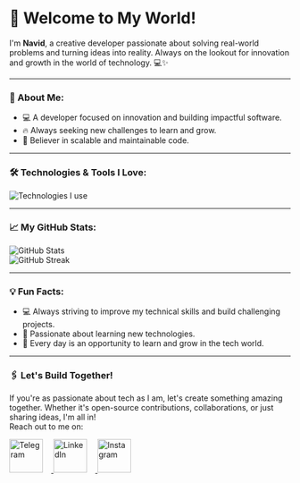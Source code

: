# 🚀 Welcome to My World!  
I'm **Navid**, a creative developer passionate about solving real-world problems and turning ideas into reality. Always on the lookout for innovation and growth in the world of technology. 💻✨  

---

### 🌟 About Me:
- 💻 A developer focused on innovation and building impactful software.
- 🔥 Always seeking new challenges to learn and grow.
- 🎯 Believer in scalable and maintainable code.

---

### 🛠️ Technologies & Tools I Love:
<p align="left">
  <img src="https://skillicons.dev/icons?i=dart,flutter,python,git,github" alt="Technologies I use">
</p>

---

### 📈 My GitHub Stats:
<p align="left">
  <img src="https://github-readme-stats.vercel.app/api?username=7Na7iD7&show_icons=true&theme=radical&hide_title=true&count_private=true" alt="GitHub Stats">
  <br>
  <img src="https://streak-stats.demolab.com?user=7Na7iD7&theme=radical&hide_border=true" alt="GitHub Streak">
</p>

---

### 💡 Fun Facts:
- 💻 Always striving to improve my technical skills and build challenging projects.
- 🔧 Passionate about learning new technologies.
- 🚀 Every day is an opportunity to learn and grow in the tech world.  

---

### 🖇️ Let's Build Together!
If you're as passionate about tech as I am, let's create something amazing together. Whether it's open-source contributions, collaborations, or just sharing ideas, I'm all in!  
Reach out to me on:  

<p align="left">
  <a href="https://t.me/Na7iDd" target="_blank">
    <img src="https://img.icons8.com/color/80/000000/telegram-app.png" alt="Telegram" width="60" height="60" style="margin-right:15px;"/>
  </a>
  <a href="https://linkedin.com/in/navidafzali" target="_blank">
    <img src="https://img.icons8.com/color/80/000000/linkedin.png" alt="LinkedIn" width="60" height="60" style="margin-right:15px;"/>
  </a>
  <a href="https://instagram.com/na7id_afzali" target="_blank">
    <img src="https://img.icons8.com/fluency/80/000000/instagram-new.png" alt="Instagram" width="60" height="60"/>
  </a>
</p>
